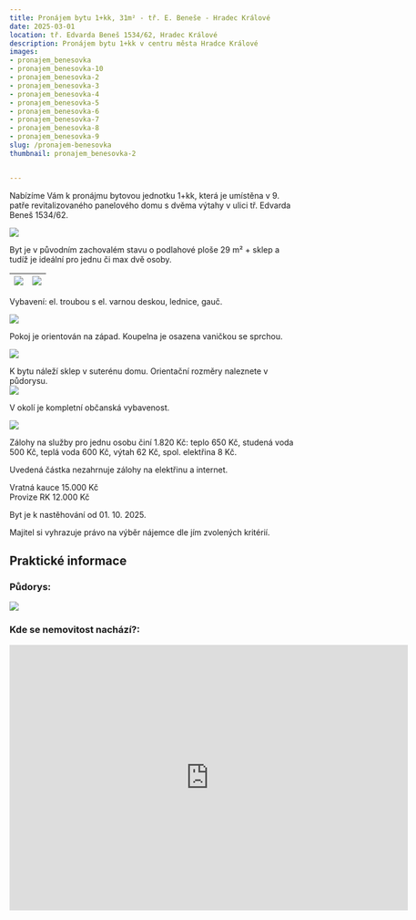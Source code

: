 ```yaml
---
title: Pronájem bytu 1+kk, 31m² - tř. E. Beneše - Hradec Králové
date: 2025-03-01
location: tř. Edvarda Beneš 1534/62, Hradec Králové
description: Pronájem bytu 1+kk v centru města Hradce Králové
images:
- pronajem_benesovka
- pronajem_benesovka-10
- pronajem_benesovka-2
- pronajem_benesovka-3
- pronajem_benesovka-4
- pronajem_benesovka-5
- pronajem_benesovka-6
- pronajem_benesovka-7
- pronajem_benesovka-8
- pronajem_benesovka-9
slug: /pronajem-benesovka
thumbnail: pronajem_benesovka-2


---
```


Nabízíme Vám k pronájmu bytovou jednotku 1+kk, která je umístěna v 9. patře revitalizovaného panelového domu s dvěma výtahy v ulici tř. Edvarda Beneš 1534/62. 

![](https://res.cloudinary.com/dgnpeadbj/image/upload/v1756885603/pronajem_benesovka-2.jpg)

Byt je v původním zachovalém stavu o podlahové ploše 29 m² + sklep a tudíž je ideální pro jednu či max dvě osoby.

| ![](https://res.cloudinary.com/dgnpeadbj/image/upload/v1756885603/pronajem_benesovka-8.jpg) | ![](https://res.cloudinary.com/dgnpeadbj/image/upload/v1756885603/pronajem_benesovka-6.jpg) |
| ------------------------------------------------------------------------------------------- | ------------------------------------------------------------------------------------------- |

Vybavení: el. troubou s el. varnou deskou, lednice, gauč.

![](https://res.cloudinary.com/dgnpeadbj/image/upload/v1756885603/pronajem_benesovka-7.jpg)

Pokoj je orientován na západ. Koupelna je osazena vaničkou se sprchou. 

![](https://res.cloudinary.com/dgnpeadbj/image/upload/v1756885603/pronajem_benesovka-10.jpg)

K bytu náleží sklep v suterénu domu. Orientační rozměry naleznete v půdorysu.  
![](https://res.cloudinary.com/dgnpeadbj/image/upload/v1756885607/pronajem_benesovka-9.jpg)

V okolí je kompletní občanská vybavenost. 

![](https://res.cloudinary.com/dgnpeadbj/image/upload/v1756885603/pronajem_benesovka-3.jpg) 

Zálohy na služby pro jednu osobu činí 1.820 Kč: teplo 650 Kč, studená voda 500 Kč, teplá voda 600 Kč, výtah 62 Kč, spol. elektřina 8 Kč.  

Uvedená částka nezahrnuje zálohy na elektřinu a internet.  

Vratná kauce 15.000 Kč  
Provize RK 12.000 Kč  

Byt je k nastěhování od 01. 10. 2025.  

Majitel si vyhrazuje právo na výběr nájemce dle jím zvolených kritérií.

## Praktické informace

### Půdorys:

![](https://res.cloudinary.com/dgnpeadbj/image/upload/v1756885604/pronajem_benesovka-5.jpg)

### Kde se nemovitost nachází?:

<iframe style="border:none" src="https://mapy.com/s/perefetevu" width="700" height="466" frameborder="0"></iframe>
